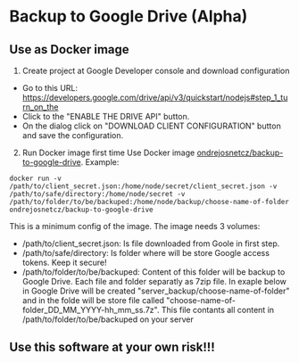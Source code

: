 # Backup to Google Drive (Alpha)


## Use as Docker image
1. Create project at Google Developer console and download configuration
- Go to this URL: https://developers.google.com/drive/api/v3/quickstart/nodejs#step_1_turn_on_the
- Click to the "ENABLE THE DRIVE API" button.
- On the dialog click on "DOWNLOAD CLIENT CONFIGURATION" button and save the configuration.

2. Run Docker image first time
Use Docker image [ondrejosnetcz/backup-to-google-drive](https://hub.docker.com/r/ondrejosnetcz/backup-to-google-drive).
Example:
```
docker run -v /path/to/client_secret.json:/home/node/secret/client_secret.json -v /path/to/safe/directory:/home/node/secret -v /path/to/folder/to/be/backuped:/home/node/backup/choose-name-of-folder ondrejosnetcz/backup-to-google-drive
```
This is a minimum config of the image. The image needs 3 volumes:
- /path/to/client_secret.json: Is file downloaded from Goole in first step.
- /path/to/safe/directory: Is folder where will be store Google access tokens. Keep it secure!
- /path/to/folder/to/be/backuped: Content of this folder will be backup to Google Drive. Each file and folder separatly as 7zip file. In exaple below in Google Drive will be created "server_backup/choose-name-of-folder" and in the folde will be store file called "choose-name-of-folder_DD_MM_YYYY-hh_mm_ss.7z". This file contants all content in /path/to/folder/to/be/backuped on your server



## Use this software at your own risk!!!

